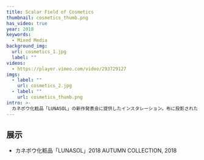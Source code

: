 ```yaml
---
title: Scalar Field of Cosmetics
thumbnail: cosmetics_thumb.png
has_video: true
year: 2018
keywords:
  - Mixed Media
background_img:
  url: cosmetics_1.jpg
  label: ""
videos:
  - https://player.vimeo.com/video/293729127
imgs:
  - label: ""
    url: cosmetics_2.jpg
  - label: ""
    url: cosmetics_thumb.png
intro: >-
  カネボウ化粧品「LUNASOL」の新作発表会に提供したインスタレーション。布に投影された映像はブラシにのせたパウダーが肌に着く瞬間をシミュレーションしています。物理学に基づいて計算されたブラシの動き、そして肌に接触したパウダーが空気圧によって拡散していく様子。それらを数千回の計算を通してビジュアライズしました。化粧品は高度な科学的かつ美的な知見の上に製品化されますが、私たちが化粧をする瞬間にも科学的かつ美的な現象が起きているのです。メイクの世界では非常に高度な色彩と陰影のデザイン言語が用いられています。何層にも色とテクスチャを重ねることで美しいシェーディングを構築するその方法をそのままインスタレーションの構造に転用しました。布が有する透過率と反射特性、風による揺らぎ、数値流体力学によるパウダーの拡散シミュレーションの映像を組み合わせることで、CGだけでは実現できない化粧品のような質感の空間化を目指しました。
---
```


## 展示

- カネボウ化粧品「LUNASOL」2018 AUTUMN COLLECTION, 2018
